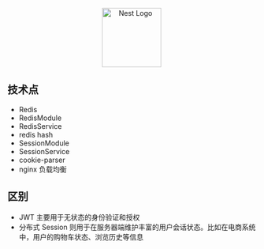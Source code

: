 <p align="center">
  <a href="http://nestjs.com/" target="blank"><img src="https://nestjs.com/img/logo-small.svg" width="120" alt="Nest Logo" /></a>
</p>

## 技术点

- Redis
- RedisModule
- RedisService
- redis hash
- SessionModule
- SessionService
- cookie-parser
- nginx 负载均衡

## 区别

- JWT 主要用于无状态的身份验证和授权
- 分布式 Session 则用于在服务器端维护丰富的用户会话状态。比如在电商系统中，用户的购物车状态、浏览历史等信息



